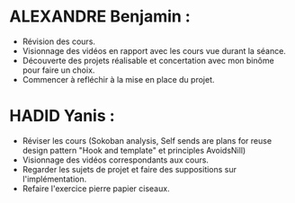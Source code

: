 
# ALEXANDRE Benjamin :

- Révision des cours.
- Visionnage des vidéos en rapport avec les cours vue durant la séance.
- Découverte des projets réalisable et concertation avec mon binôme pour faire un choix.
- Commencer à refléchir à la mise en place du projet.


# HADID Yanis :

- Réviser les cours (Sokoban analysis, Self sends are plans for reuse design pattern "Hook and template" et principles AvoidsNill)
- Visionnage des vidéos correspondants aux cours.
- Regarder les sujets de projet et faire des suppositions sur l'implémentation.
- Refaire l'exercice pierre papier ciseaux.

